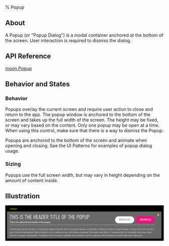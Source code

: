 ﻿% Popup

## About

A Popup (or "Popup Dialog") is a modal container anchored at the bottom of the
screen.  User interaction is required to dismiss the dialog.

## API Reference

[moon.Popup]($api/#/kind/moon.Popup)

## Behavior and States

### Behavior

Popups overlay the current screen and require user action to close and return to
the app.  The popup window is anchored to the bottom of the screen and takes up
the full width of the screen.  The height may be fixed, or may vary based on the
content.  Only one popup may be open at a time.  When using this control, make
sure that there is a way to dismiss the Popup.

Popups are anchored to the bottom of the screen and animate when opening and
closing.  See the UI Patterns for examples of popup dialog usage.
 
### Sizing

Popups use the full screen width, but may vary in height depending on the amount
of content inside.

## Illustration

![](../../assets/dg-controls-popup.png)

